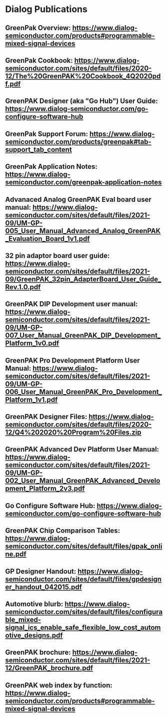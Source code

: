 # Dialog Publications
## GreenPak Overview: https://www.dialog-semiconductor.com/products#programmable-mixed-signal-devices
## GreenPak Cookbook: https://www.dialog-semiconductor.com/sites/default/files/2020-12/The%20GreenPAK%20Cookbook_4Q2020pdf.pdf
## GreenPAK Designer (aka "Go Hub") User Guide: https://www.dialog-semiconductor.com/go-configure-software-hub
## GreenPak Support Forum: https://www.dialog-semiconductor.com/products/greenpak#tab-support_tab_content
## GreenPak Application Notes: https://www.dialog-semiconductor.com/greenpak-application-notes
## Advanaced Analog GreenPAK Eval board user manual: https://www.dialog-semiconductor.com/sites/default/files/2021-09/UM-GP-005_User_Manual_Advanced_Analog_GreenPAK_Evaluation_Board_1v1.pdf
## 32 pin adaptor board user guide: https://www.dialog-semiconductor.com/sites/default/files/2021-09/GreenPAK_32pin_AdapterBoard_User_Guide_Rev.1.0.pdf
## GreenPAK DIP Development user manual: https://www.dialog-semiconductor.com/sites/default/files/2021-09/UM-GP-007_User_Manual_GreenPAK_DIP_Development_Platform_1v0.pdf
## GreenPAK Pro Development Platform User Manual: https://www.dialog-semiconductor.com/sites/default/files/2021-09/UM-GP-006_User_Manual_GreenPAK_Pro_Development_Platform_1v1.pdf
## GreenPAK Designer Files: https://www.dialog-semiconductor.com/sites/default/files/2020-12/Q4%202020%20Program%20Files.zip
## GreenPAK Advanced Dev Platform User Manual: https://www.dialog-semiconductor.com/sites/default/files/2021-09/UM-GP-002_User_Manual_GreenPAK_Advanced_Development_Platform_2v3.pdf
## Go Configure Software Hub: https://www.dialog-semiconductor.com/go-configure-software-hub
## GreenPAK Chip Comparison Tables: https://www.dialog-semiconductor.com/sites/default/files/gpak_online.pdf
## GP Designer Handout: https://www.dialog-semiconductor.com/sites/default/files/gpdesigner_handout_042015.pdf
## Automotive blurb: https://www.dialog-semiconductor.com/sites/default/files/configurable_mixed-signal_ics_enable_safe_flexible_low_cost_automotive_designs.pdf
## GreenPAK brochure: https://www.dialog-semiconductor.com/sites/default/files/2021-12/GreenPAK_brochure.pdf
## GreenPAK web index by function: https://www.dialog-semiconductor.com/products#programmable-mixed-signal-devices
